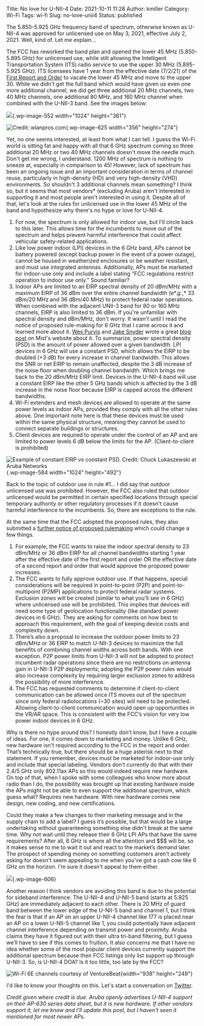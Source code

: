 Title: No love for U-NII-4
Date: 2021-10-11 11:28
Author: kmiller
Category: Wi-Fi
Tags: wi-fi
Slug: no-love-unii4
Status: published

The 5.850-5.925 GHz frequency band of spectrum, otherwise known as U-NII-4 was approved for unlicensed use on May 3, 2021, effective July 2, 2021. Well, kind of. Let me explain...

The FCC has reworked the band plan and opened the lower 45 MHz (5.850-5.895 GHz) for unlicensed use, while still allowing the Intelligent Transportation System (ITS) radio service to use the upper 30 MHz (5.895-5.925 GHz). ITS licensees have 1 year from the effective date (7/2/21) of the [First Report and Order](https://www.federalregister.gov/d/2021-08802) to vacate the lower 45 MHz and move to the upper 30. While we didn't get the full band which would have given us even one more additional channel, we did get three additional 20 MHz channels, two 40 MHz channels, one additional 80 MHz, and 160 MHz channel when combined with the U-NII-3 band. See the images below:

![](https://www.thepacketologist.com/wp-content/uploads/2021/10/5ghz-band-1024x361.png){.wp-image-552 width="1024" height="361"}

![Credit: [wlanpros.com](https://wlanprofessionals.com/updated-unlicensed-spectrum-charts/)](https://www.thepacketologist.com/wp-content/uploads/2021/10/image-1.png){.wp-image-625 width="356" height="274"}

Yet, no one seems interested, at least from what I can tell. I guess the Wi-Fi world is sitting fat and happy with all that 6 GHz spectrum coming so three additional 20 MHz or two 40 MHz channels doesn't move the needle much. Don't get me wrong, I understand. 1200 MHz of spectrum is nothing to sneeze at, especially in comparison to 45! However, lack of spectrum has been an ongoing issue and an important consideration in terms of channel reuse, particularly in high-density (HD) and very high-density (VHD) environments. So shouldn't 3 additional channels mean something? I think so, but it seems that most vendors\* (excluding Aruba) aren't interested in supporting it and most people aren't interested in using it. Despite all of that, let's look at the rules for unlicensed use in the lower 45 MHz of the band and hypothesize why there's no hype or love for U-NII-4.

1.  For now, the spectrum is only allowed for indoor use, but I'll circle back to this later. This allows time for the incumbents to move out of the spectrum and helps prevent harmful interference that could affect vehicular safety-related applications.  
2.  Like low power indoor (LPI) devices in the 6 GHz band, APs cannot be battery powered (except backup power in the event of a power outage), cannot be housed in weatherized enclosures or be weather resistant, and must use integrated antennas. Additionally, APs must be marketed for indoor-use only and include a label stating “FCC regulations restrict operation to indoor use only.” Sound familiar?  
3.  Indoor APs are limited to an EIRP spectral density of 20 dBm/MHz with a maximum EIRP of 36 dBm over the entire channel bandwidth (e*.*g*.,* 33 dBm/20 MHz and 36 dBm/40 MHz) to protect federal radar operations. When combined with the adjacent UNII-3 band for 80 or 160 MHz channels, EIRP is also limited to 36 dBm. If you're unfamiliar with spectral density and dBm/MHz, don't worry. It wasn't until I read the notice of proposed rule-making for 6 GHz that I came across it and learned more about it. [Wes Purvis](https://twitter.com/RealWesPurvis) and [Jake Snyder](https://twitter.com/jsnyder81) wrote a great [blog post](https://www.mist.com/power-spectral-density/) on Mist's website about it. To summarize, power spectral density (PSD) is the amount of power allowed over a given bandwidth. LPI devices in 6 GHz will use a constant PSD, which allows the EIRP to be doubled (+3 dB) for every increase in channel bandwidth. This allows the SNR or net EIRP to remain unaffected, despite the 3 dB increase of the noise floor when doubling channel bandwidth. Which brings me back to the 20 dBm/MHz EIRP limit. Devices in the U-NII-4 band will use a constant EIRP like the other 5 GHz bands which is affected by the 3 dB increase in the noise floor because EIRP is capped across the different bandwidths.  
4.  Wi-Fi extenders and mesh devices are allowed to operate at the same power levels as indoor APs, provided they comply with all the other rules above. One important note here is that these devices must be used within the same physical structure, meaning they cannot be used to connect separate buildings or structures.  
5.  Client devices are required to operate under the control of an AP and are limited to power levels 6 dB below the limits for the AP. (Client-to-client is prohibited)

![Example of constant EIRP vs constant PSD. Credit: [Chuck Lukaszewski](https://d2cpnw0u24fjm4.cloudfront.net/wp-content/uploads/2020/04/08180642/2020.04.07-Aruba-6-GHz-Slides-for-Keith-Podcast-v2a.pdf) [at Aruba Networks](https://d2cpnw0u24fjm4.cloudfront.net/wp-content/uploads/2020/04/08180642/2020.04.07-Aruba-6-GHz-Slides-for-Keith-Podcast-v2a.pdf)](https://www.thepacketologist.com/wp-content/uploads/2021/10/07E4F068-85E0-4F7D-82FC-FC533F501682-1024x492.jpeg){.wp-image-584 width="1024" height="492"}

Back to the topic of outdoor use in rule \#1... I did say that outdoor unlicensed use was prohibited. However, the FCC also ruled that outdoor unlicensed would be permitted in certain specified locations through special temporary authority or other regulatory processes if it doesn't cause harmful interference to the incumbents. So, there are exceptions to the rule.

At the same time that the FCC adopted the proposed rules, they also submitted a [further notice of proposed rulemaking](https://www.federalregister.gov/documents/2021/05/03/2021-08801/use-of-the-5850-5925-ghz-band) which could change a few things.

1.  For example, the FCC wants to raise the indoor spectral density to 23 dBm/MHz or 36 dBm EIRP for all channel bandwidths starting 1 year after the effective date of the first report and order OR the effective date of a second report and order that would approve the proposed power increases.  
2.  The FCC wants to fully approve outdoor use. If that happens, special considerations will be required in point-to-point (P2P) and point-to-multipoint (P2MP) applications to protect federal radar systems. Exclusion zones will be created (similar to what you'll see in 6 GHz) where unlicensed use will be prohibited. This implies that devices will need some type of geolocation functionality (like standard power devices in 6 GHz). They are asking for comments on how best to approach this requirement, with the goal of keeping device costs and complexity down.  
3.  There’s also a proposal to increase the outdoor power limits to 23 dBm/MHz or 36 EIRP to match U-NII-3 devices to maximize the full benefits of combining channel widths across both bands. With one exception. P2P power limits from U-NII-3 will not be adopted to protect incumbent radar operations since there are no restrictions on antenna gain in U-NII-3 P2P deployments; adopting the P2P power rules would also increase complexity by requiring larger exclusion zones to address the possibility of more interference.  
4.  The FCC has requested comments to determine if client-to-client communication can be allowed once ITS moves out of the spectrum since only federal radiolocations (\~30 sites) will need to be protected. Allowing client-to-client communication would open up opportunities in the VR/AR space. This is consistent with the FCC’s vision for very low power indoor devices in 6 GHz.

Why is there no hype around this? I honestly don’t know, but I have a couple of ideas. For one, it comes down to marketing and money. Unlike 6 GHz, new hardware isn't required according to the FCC in the report and order. That’s technically true, but there should be a huge asterisk next to that statement. If you remember, devices must be marketed for indoor-use only and include that special labeling. Vendors don’t currently do that with their 2.4/5 GHz only 802.11ax APs so this would indeed require new hardware. On top of that, when I spoke with some colleagues who know more about radio than I do, the possibility was brought up that existing hardware inside the APs might not be able to even support the additional spectrum, which guess what? Requires new hardware. With new hardware comes new design, new coding, and new certifications.

Could they make a few changes to their marketing message and in the supply chain to add a label? I guess it’s possible, but that would be a large undertaking without guaranteeing something else didn't break at the same time. Why not wait until they release their 6 GHz LPI APs that have the same requirements? After all, 6 GHz is where all the attention and \$\$\$ will be, so it makes sense to me to wait it out and react to the market’s demand later. The prospect of spending money on something customers aren't actively asking for doesn't seem appealing to me when you've got a cash cow like 6 GHz on the horizon. I'm sure it doesn't appeal to them either.

![](https://www.thepacketologist.com/wp-content/uploads/2021/10/image.png){.wp-image-606}

Another reason I think vendors are avoiding this band is due to the potential for sideband interference. The U-NII-4 and U-NII-5 band (starts at 5.925 GHz) are immediately adjacent to each other. There is 20 MHz of guard band between the lower edge of the U-NII-5 band and channel 1, but I think the fear is that if an AP on an upper U-NII-4 channel like 177 is placed near an AP on a lower U-NII-5 channel like 1, you could potentially have adjacent channel interference depending on transmit power and proximity. Aruba claims they have it figured out with their ultra tri-band filtering, but I guess we’ll have to see if this comes to fruition. It also concerns me that I have no idea whether some of the most popular client devices currently support the additional spectrum because their FCC listings only list support up through U-NII-3. So, is U-NII-4 DOA? Is it too little, too late by the FCC?

![Wi-Fi 6E channels courtesy of [VentureBeat](https://venturebeat.com/wp-content/uploads/2020/09/6-GHz-channels.png?resize=1251%2C332&strip=all)](https://venturebeat.com/wp-content/uploads/2020/09/6-GHz-channels.png?resize=1251%2C332&strip=all){width="938" height="249"}

I'd like to know your thoughts on this. Let's start a conversation on [Twitter](https://twitter.com/packetologist).

*Credit given where credit is due. Aruba openly advertises U-NII-4 support on their AP-630 series data sheet, but it is new hardware. If other vendors support it, let me know and I'll update this post, but I haven't seen it mentioned for most newer APs.*
